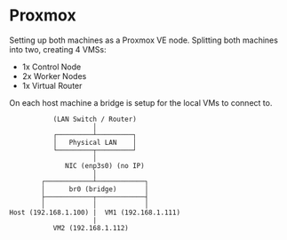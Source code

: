 # Proxmox

Setting up both machines as a Proxmox VE node.
Splitting both machines into two, creating 4 VMSs:
- 1x Control Node
- 2x Worker Nodes
- 1x Virtual Router

On each host machine a bridge is setup for the local VMs to connect to.

```
           (LAN Switch / Router)
                     │
           ┌─────────┴─────────┐
           │   Physical LAN    │
           └─────────┬─────────┘
                     │
              NIC (enp3s0) (no IP)
                     │
        ┌────────────┴────────────┐
        │      br0 (bridge)       │
        ├────────────┬────────────┤
        │            │            │
Host (192.168.1.100) |  VM1 (192.168.1.111)
                     |
           VM2 (192.168.1.112)
```